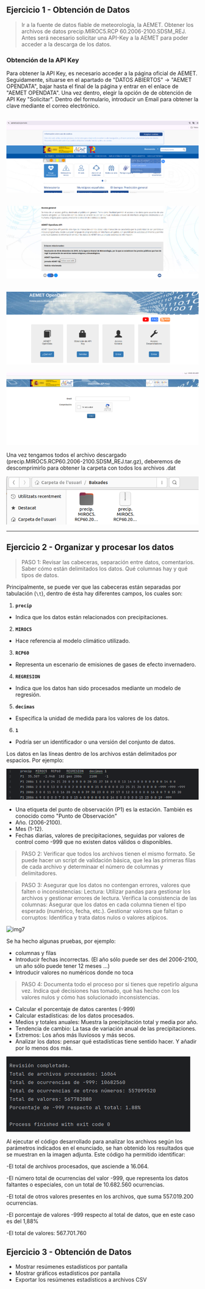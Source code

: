 ## Ejercicio 1 - Obtención de Datos

>Ir a la fuente de datos fiable de meteorología, la AEMET. Obtener los archivos de datos precip.MIROC5.RCP 60.2006-2100.SDSM_REJ. Antes será necesario solicitar una API-Key a la AEMET para poder acceder a la descarga de los datos.

### Obtención de la API Key

Para obtener la API Key, es necesario acceder a la página oficial de AEMET. Seguidamente, situarse en el apartado de "DATOS ABIERTOS" -> "AEMET OPENDATA", bajar hasta el final de la página y entrar en el enlace de "AEMET OPENDATA". Una vez dentro, elegir la opción de de obtención de API Key "Solicitar". Dentro del formulario, introducir un Email para obtener la clave mediante el correo electrónico.

![img1](./img/ej1/img_ej1_1.png)
---
![img2](./img/ej1/img_ej1_2.png)
---
![img3](./img/ej1/img_ej1_3.png)
---
![img4](./img/ej1/img_ej1_4.png)

Una vez tengamos todos el archivo descargado (precip.MIROC5.RCP60.2006-2100.SDSM_REJ.tar.gz), deberemos de descomprimirlo para obtener la carpeta con todos los archivos .dat

![img5](./img/ej1/img_ej1_5.png)

---

## Ejercicio 2 - Organizar y procesar los datos

> PASO 1: Revisar las cabeceras, separación entre datos, comentarios. Saber cómo están delimitados los datos. Qué columnas hay y qué tipos de datos.

Principalmente, se puede ver que las cabeceras están separadas por tabulación (`\t`), dentro de ésta hay diferentes campos, los cuales son:

1. **`precip`**
  - Indica que los datos están relacionados con precipitaciones.

2. **`MIROC5`**
  - Hace referencia al modelo climático utilizado.

3. **`RCP60`**
  - Representa un escenario de emisiones de gases de efecto invernadero.

4. **`REGRESION`**
  - Indica que los datos han sido procesados mediante un modelo de regresión.

5. **`decimas`**
  - Especifica la unidad de medida para los valores de los datos.

6. **`1`**
  - Podría ser un identificador o una versión del conjunto de datos.

Los datos en las líneas dentro de los archivos están delimitados por espacios. Por ejemplo:

![img6](./img/ej2/img_ej2_1.png)

  - Una etiqueta del punto de observación (P1) es la estación. También es conocido como "Punto de Observación"
  - Año. (2006-2100).
  - Mes (1-12).
  - Fechas diarias, valores de precipitaciones, seguidas por valores de control como -999 que no existen datos válidos o disponibles.

> PASO 2: Verificar que todos los archivos tienen el mismo formato. Se puede hacer un script de validación básica, que lea las primeras filas de cada archivo y determinaar el número de columnas y delimitadores.


> PASO 3: Asegurar que los datos no contengan errores, valores que falten o inconsistencias:
Lectura: Utilizar pandas para gestionar los archivos y gestionar errores de lectura.
Verifica la consistencia de las columnas: Asegurar que los datos en cada columna tienen el tipo esperado (numérico, fecha, etc.).
Gestionar valores que faltan o corruptos: Identifica y trata datos nulos o valores atípicos.

![img7](./img/img_ej2_errores.png)

Se ha hecho algunas pruebas, por ejemplo: 
- columnas y filas
- Introducir fechas incorrectas. (El año sólo puede ser des del 2006-2100, un año sólo puede tener 12 meses ...)
- Introducir valores no numéricos donde no toca

> PASO 4: Documenta todo el proceso por si tienes que repetirlo alguna vez. Indica qué decisiones has tomado, qué has hecho con los valores nulos y cómo has solucionado inconsistencias.

- Calcular el porcentaje de datos carentes (-999)
- Calcular estadísticas: de los datos procesados.
- Medios y totales anuales: Muestra la precipitación total y media por año.
- Tendencia de cambio: La tasa de variación anual de las precipitaciones.
- Extremos: Los años más lluviosos y más secos.
- Analizar los datos: pensar qué estadísticas tiene sentido hacer. Y añadir por lo menos dos más.

![img8](./img/ej2/img_pas4_2.png)

Al ejecutar el código desarrollado para analizar los archivos según los parámetros indicados en el enunciado, se han obtenido los resultados que se muestran en la imagen adjunta. Este código ha permitido identificar:

-El total de archivos procesados, que asciende a 16.064.

-El número total de ocurrencias del valor -999, que representa los datos faltantes o especiales, con un total de 10.682.560 ocurrencias.

-El total de otros valores presentes en los archivos, que suma 557.019.200 ocurrencias.

-El porcentaje de valores -999 respecto al total de datos, que en este caso es del 1,88%

-El total de valores: 567.701.760



## Ejercicio 3 - Obtención de Datos

- Mostrar resúmenes estadísticos por pantalla
- Mostrar gráficos estadísticos por pantalla
- Exportar los resúmenes estadísticos a archivos CSV
